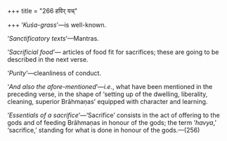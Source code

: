+++
title = "266 हविर् यच्"

+++
‘*Kuśa-grass*’—is well-known.

‘*Sanctificatory texts*’—Mantras.

‘*Sacrificial food*’— articles of food fit for sacrifices; these are
going to be described in the next verse.

‘*Purity*’—cleanliness of conduct.

‘*And also the afore-mentioned*’—*i.e*., what have been mentioned in the
preceding verse, in the shape of ‘setting up of the dwelling,
liberality, cleaning, superior Brāhmaṇas’ equipped with character and
learning.

‘*Essentials of a sacrifice*’—‘Sacrifice’ consists in the act of
offering to the gods and of feeding Brāhmaṇas in honour of the gods; the
term ‘*havya*,’ ‘sacrifice,’ standing for what is done in honour of the
gods.—(256)


